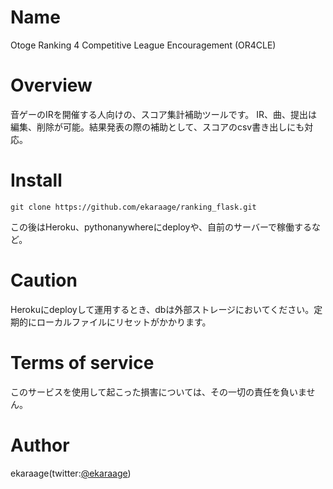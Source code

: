 # Name
Otoge Ranking 4 Competitive League Encouragement (OR4CLE)
# Overview
音ゲーのIRを開催する人向けの、スコア集計補助ツールです。
IR、曲、提出は編集、削除が可能。結果発表の際の補助として、スコアのcsv書き出しにも対応。
# Install
```
git clone https://github.com/ekaraage/ranking_flask.git
```
この後はHeroku、pythonanywhereにdeployや、自前のサーバーで稼働するなど。
# Caution
Herokuにdeployして運用するとき、dbは外部ストレージにおいてください。定期的にローカルファイルにリセットがかかります。
# Terms of service
このサービスを使用して起こった損害については、その一切の責任を負いません。
# Author
ekaraage(twitter:[@ekaraage](https://twitter.com/ekaraage/))